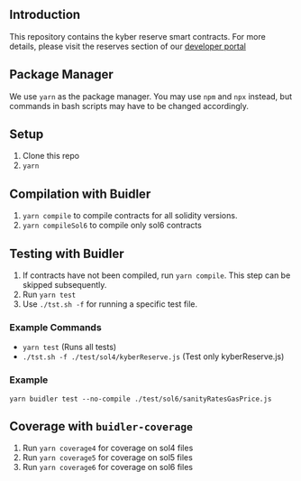 ## Introduction
This repository contains the kyber reserve smart contracts.
For more details, please visit the reserves section of our [developer portal](https://developer.kyber.network/docs/Reserves-Intro/)

## Package Manager
We use `yarn` as the package manager. You may use `npm` and `npx` instead, but commands in bash scripts may have to be changed accordingly.

## Setup
1. Clone this repo
2. `yarn`

## Compilation with Buidler
1. `yarn compile` to compile contracts for all solidity versions.
2. `yarn compileSol6` to compile only sol6 contracts

## Testing with Buidler
1. If contracts have not been compiled, run `yarn compile`. This step can be skipped subsequently.
2. Run `yarn test`
3. Use `./tst.sh -f` for running a specific test file.

### Example Commands
- `yarn test` (Runs all tests)
- `./tst.sh -f ./test/sol4/kyberReserve.js` (Test only kyberReserve.js)

### Example
`yarn buidler test --no-compile ./test/sol6/sanityRatesGasPrice.js`

## Coverage with `buidler-coverage`
1. Run `yarn coverage4` for coverage on sol4 files
2. Run `yarn coverage5` for coverage on sol5 files
3. Run `yarn coverage6` for coverage on sol6 files
